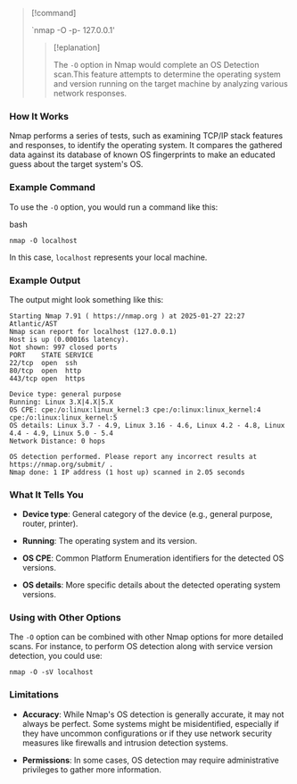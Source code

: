



>[!command]
>
>`nmap -O -p- 127.0.0.1' 
>
>>[!eplanation]
>>
>>The `-O` option in Nmap would complete an OS Detection scan.This feature attempts to determine the operating system and version running on the target machine by analyzing various network responses.

### How It Works

Nmap performs a series of tests, such as examining TCP/IP stack features and responses, to identify the operating system. It compares the gathered data against its database of known OS fingerprints to make an educated guess about the target system's OS.

### Example Command

To use the `-O` option, you would run a command like this:

bash

```
nmap -O localhost
```

In this case, `localhost` represents your local machine.

### Example Output

The output might look something like this:

```
Starting Nmap 7.91 ( https://nmap.org ) at 2025-01-27 22:27 Atlantic/AST
Nmap scan report for localhost (127.0.0.1)
Host is up (0.00016s latency).
Not shown: 997 closed ports
PORT    STATE SERVICE
22/tcp  open  ssh
80/tcp  open  http
443/tcp open  https

Device type: general purpose
Running: Linux 3.X|4.X|5.X
OS CPE: cpe:/o:linux:linux_kernel:3 cpe:/o:linux:linux_kernel:4 cpe:/o:linux:linux_kernel:5
OS details: Linux 3.7 - 4.9, Linux 3.16 - 4.6, Linux 4.2 - 4.8, Linux 4.4 - 4.9, Linux 5.0 - 5.4
Network Distance: 0 hops

OS detection performed. Please report any incorrect results at https://nmap.org/submit/ .
Nmap done: 1 IP address (1 host up) scanned in 2.05 seconds
```

### What It Tells You

- **Device type**: General category of the device (e.g., general purpose, router, printer).
    
- **Running**: The operating system and its version.
    
- **OS CPE**: Common Platform Enumeration identifiers for the detected OS versions.
    
- **OS details**: More specific details about the detected operating system versions.
    

### Using with Other Options

The `-O` option can be combined with other Nmap options for more detailed scans. For instance, to perform OS detection along with service version detection, you could use:

```
nmap -O -sV localhost
```

### Limitations

- **Accuracy**: While Nmap's OS detection is generally accurate, it may not always be perfect. Some systems might be misidentified, especially if they have uncommon configurations or if they use network security measures like firewalls and intrusion detection systems.
    
- **Permissions**: In some cases, OS detection may require administrative privileges to gather more information.